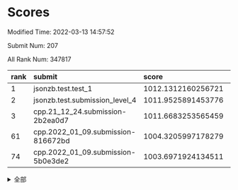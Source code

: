 # Scores

Modified Time: 2022-03-13 14:57:52

Submit Num: 207

All Rank Num: 347817

| rank |               submit               |       score        |       sigma        | pk_num |
| :--- | :--------------------------------- | :----------------- | :----------------- | :----- |
| 1    | jsonzb.test.test_1                 | 1012.1312160256721 | 0.8099220324724548 | 6719   |
| 2    | jsonzb.test.submission_level_4     | 1011.9525891453776 | 0.7935820453248256 | 6722   |
| 3    | cpp.21_12_24.submission-2b2ea0d7   | 1011.6683253565459 | 0.7794442553154305 | 6719   |
| 61   | cpp.2022_01_09.submission-816672bd | 1004.3205997178279 | 0.7085593480352728 | 6723   |
| 74   | cpp.2022_01_09.submission-5b0e3de2 | 1003.6971924134511 | 0.7207457501961776 | 6723   |


<details>
<summary>全部</summary>

| rank |                 submit                 |       score        |       sigma        | pk_num |
| :--- | :------------------------------------- | :----------------- | :----------------- | :----- |
| 1    | jsonzb.test.test_1                     | 1012.1312160256721 | 0.8099220324724548 | 6719   |
| 2    | jsonzb.test.submission_level_4         | 1011.9525891453776 | 0.7935820453248256 | 6722   |
| 3    | cpp.21_12_24.submission-2b2ea0d7       | 1011.6683253565459 | 0.7794442553154305 | 6719   |
| 4    | gobigger.level_3.submission_level_3_22 | 1011.3852559201986 | 0.7586195245035158 | 6718   |
| 5    | gobigger.level_3.submission_level_3_16 | 1011.0598464287066 | 0.76080977085837   | 6725   |
| 6    | gobigger.level_3.submission_level_3_11 | 1010.9714142651809 | 0.7531964701497894 | 6726   |
| 7    | gobigger.level_3.submission_level_3_27 | 1010.9678517493686 | 0.7676955915603161 | 6722   |
| 8    | gobigger.level_3.submission_level_3_43 | 1010.9673956158804 | 0.7461289437138585 | 6723   |
| 9    | gobigger.level_3.submission_level_3_34 | 1010.9561679069657 | 0.7845339146846061 | 6721   |
| 10   | gobigger.level_3.submission_level_3_6  | 1010.9517276862456 | 0.7953868481498864 | 6720   |
| 11   | gobigger.level_3.submission_level_3_30 | 1010.8954794892509 | 0.7677399988200229 | 6722   |
| 12   | gobigger.level_3.submission_level_3_15 | 1010.6942844441053 | 0.7442257883862449 | 6715   |
| 13   | gobigger.level_3.submission_level_3_0  | 1010.6343486502004 | 0.7729482638158541 | 6719   |
| 14   | gobigger.level_3.submission_level_3_48 | 1010.5727638536723 | 0.7651500092140345 | 6720   |
| 15   | gobigger.level_3.submission_level_3_20 | 1010.5698688284683 | 0.7718525609197622 | 6726   |
| 16   | gobigger.level_3.submission_level_3_28 | 1010.5224158304101 | 0.7716421297388194 | 6718   |
| 17   | gobigger.level_3.submission_level_3_19 | 1010.497489757869  | 0.7554999834865841 | 6722   |
| 18   | gobigger.level_3.submission_level_3_4  | 1010.4961113886174 | 0.7790251508714724 | 6721   |
| 19   | gobigger.level_3.submission_level_3_33 | 1010.4488584036221 | 0.7822289507990134 | 6722   |
| 20   | gobigger.level_3.submission_level_3_26 | 1010.4381944489603 | 0.77474303826611   | 6723   |
| 21   | gobigger.level_3.submission_level_3_46 | 1010.3396376746034 | 0.7410684063014511 | 6722   |
| 22   | gobigger.level_3.submission_level_3_13 | 1010.3100307492259 | 0.7759830012032342 | 6722   |
| 23   | gobigger.level_3.submission_level_3_9  | 1010.2173842511129 | 0.7645116462370787 | 6716   |
| 24   | gobigger.level_3.submission_level_3_40 | 1010.206732658186  | 0.7607716460672795 | 6722   |
| 25   | gobigger.level_3.submission_level_3_2  | 1010.1934450406743 | 0.7560319377581404 | 6724   |
| 26   | gobigger.level_3.submission_level_3_44 | 1010.1708350444635 | 0.7660924839088809 | 6718   |
| 27   | gobigger.level_3.submission_level_3_24 | 1010.0681962851214 | 0.7442524863323383 | 6723   |
| 28   | gobigger.level_3.submission_level_3_36 | 1009.9447122121625 | 0.77835842576282   | 6721   |
| 29   | gobigger.level_3.submission_level_3_1  | 1009.936421415315  | 0.7381924712665658 | 6719   |
| 30   | gobigger.level_3.submission_level_3_3  | 1009.9058750717962 | 0.7364335421108702 | 6722   |
| 31   | gobigger.level_3.submission_level_3_12 | 1009.8741751361533 | 0.7676472129435524 | 6720   |
| 32   | gobigger.level_3.submission_level_3_39 | 1009.8314261488764 | 0.7714884374340413 | 6717   |
| 33   | gobigger.level_3.submission_level_3_42 | 1009.8286736980134 | 0.7506686699716592 | 6722   |
| 34   | gobigger.level_3.submission_level_3_37 | 1009.8237423032449 | 0.753618133552277  | 6719   |
| 35   | gobigger.level_3.submission_level_3_38 | 1009.766611920415  | 0.7552140948892587 | 6720   |
| 36   | gobigger.level_3.submission_level_3_41 | 1009.7593295125633 | 0.7616718462344885 | 6719   |
| 37   | gobigger.level_3.submission_level_3_47 | 1009.7415569208    | 0.7557997609043176 | 6721   |
| 38   | gobigger.level_3.submission_level_3_7  | 1009.7315465314991 | 0.7421755916099808 | 6715   |
| 39   | gobigger.level_3.submission_level_3_25 | 1009.6925200137044 | 0.7750213971811705 | 6720   |
| 40   | gobigger.level_3.submission_level_3_49 | 1009.6778797756305 | 0.7451087071155418 | 6725   |
| 41   | gobigger.level_3.submission_level_3_45 | 1009.6228290968427 | 0.7650099886190075 | 6723   |
| 42   | gobigger.level_3.submission_level_3_35 | 1009.585410214643  | 0.753961186627861  | 6722   |
| 43   | gobigger.level_3.submission_level_3_21 | 1009.5283179024241 | 0.7565191230492107 | 6719   |
| 44   | gobigger.level_3.submission_level_3_10 | 1009.5260686973813 | 0.7500219014632079 | 6725   |
| 45   | gobigger.level_3.submission_level_3_29 | 1009.4030450936842 | 0.746327881588217  | 6719   |
| 46   | gobigger.level_3.submission_level_3_18 | 1009.2616724778769 | 0.7316865453399893 | 6725   |
| 47   | gobigger.level_3.submission_level_3_14 | 1009.1278089547706 | 0.7551798625975171 | 6724   |
| 48   | gobigger.level_3.submission_level_3_17 | 1009.1083547353397 | 0.7498947373588707 | 6724   |
| 49   | gobigger.level_3.submission_level_3_8  | 1008.9074543216907 | 0.7485890820622237 | 6721   |
| 50   | gobigger.level_3.submission_level_3_23 | 1008.7735141840857 | 0.7637628587352081 | 6724   |
| 51   | gobigger.level_3.submission_level_3_32 | 1008.638541810231  | 0.7435623856557304 | 6717   |
| 52   | gobigger.level_3.submission_level_3_5  | 1008.2478875943635 | 0.7524921813443991 | 6721   |
| 53   | gobigger.level_3.submission_level_3_31 | 1007.8738693889899 | 0.7341205846687425 | 6725   |
| 54   | gobigger.level_1.submission_level_1_36 | 1005.2884252227518 | 0.724041160404035  | 6718   |
| 55   | gobigger.level_1.submission_level_1_18 | 1004.9699901292712 | 0.7308506873093191 | 6716   |
| 56   | gobigger.level_1.submission_level_1_21 | 1004.9128370498689 | 0.7205797555715447 | 6721   |
| 57   | gobigger.level_1.submission_level_1_0  | 1004.7801123194042 | 0.7117396213075167 | 6727   |
| 58   | gobigger.level_1.submission_level_1_7  | 1004.7233529316554 | 0.7216034537001214 | 6725   |
| 59   | gobigger.level_1.submission_level_1_12 | 1004.431777140267  | 0.7250815271366481 | 6719   |
| 60   | gobigger.level_1.submission_level_1_2  | 1004.3504604164932 | 0.7051604776067109 | 6721   |
| 61   | cpp.2022_01_09.submission-816672bd     | 1004.3205997178279 | 0.7085593480352728 | 6723   |
| 62   | gobigger.level_1.submission_level_1_49 | 1004.2735299160988 | 0.7159977227171304 | 6720   |
| 63   | gobigger.level_1.submission_level_1_34 | 1004.2696062045816 | 0.7253754284848157 | 6721   |
| 64   | gobigger.level_1.submission_level_1_16 | 1004.268460086154  | 0.7226240967841567 | 6723   |
| 65   | gobigger.level_1.submission_level_1_1  | 1004.2126905330689 | 0.7246463619772356 | 6722   |
| 66   | gobigger.level_1.submission_level_1_39 | 1004.1284799508124 | 0.724891832657681  | 6723   |
| 67   | gobigger.level_1.submission_level_1_11 | 1003.9947321328566 | 0.7065906147127372 | 6726   |
| 68   | gobigger.level_1.submission_level_1_26 | 1003.9564037194718 | 0.7208274159136314 | 6726   |
| 69   | gobigger.level_1.submission_level_1_4  | 1003.9538195658017 | 0.7040889923207942 | 6713   |
| 70   | gobigger.level_1.submission_level_1_45 | 1003.9093415307917 | 0.724228180236511  | 6721   |
| 71   | gobigger.level_1.submission_level_1_8  | 1003.8784657990616 | 0.7151020099601296 | 6718   |
| 72   | gobigger.level_1.submission_level_1_20 | 1003.8623322444248 | 0.7017348775294922 | 6718   |
| 73   | gobigger.level_1.submission_level_1_32 | 1003.8088099007875 | 0.719041259503663  | 6719   |
| 74   | cpp.2022_01_09.submission-5b0e3de2     | 1003.6971924134511 | 0.7207457501961776 | 6723   |
| 75   | gobigger.level_1.submission_level_1_31 | 1003.6514334446408 | 0.7100351115197908 | 6721   |
| 76   | gobigger.level_1.submission_level_1_17 | 1003.6082781963081 | 0.7103689056491345 | 6724   |
| 77   | gobigger.level_1.submission_level_1_29 | 1003.4492659737011 | 0.726511961388837  | 6718   |
| 78   | gobigger.level_1.submission_level_1_28 | 1003.4152797854305 | 0.7083245392180101 | 6727   |
| 79   | gobigger.level_1.submission_level_1_40 | 1003.3143313004584 | 0.7172537915113744 | 6727   |
| 80   | gobigger.level_1.submission_level_1_46 | 1003.2842886705147 | 0.7077879686526033 | 6720   |
| 81   | gobigger.level_1.submission_level_1_15 | 1003.281214317161  | 0.7064731223895521 | 6720   |
| 82   | gobigger.level_1.submission_level_1_43 | 1003.2671293383246 | 0.7236966477322746 | 6721   |
| 83   | gobigger.level_1.submission_level_1_41 | 1003.2356870678105 | 0.7195718206443035 | 6718   |
| 84   | gobigger.level_1.submission_level_1_6  | 1003.1843006673179 | 0.7109555111479089 | 6725   |
| 85   | gobigger.level_1.submission_level_1_9  | 1003.1590238032826 | 0.7265480622429554 | 6722   |
| 86   | gobigger.level_1.submission_level_1_48 | 1003.0643143527776 | 0.7168544533367555 | 6723   |
| 87   | gobigger.level_1.submission_level_1_44 | 1003.060776366421  | 0.7185397998622831 | 6725   |
| 88   | gobigger.level_1.submission_level_1_5  | 1002.942199135823  | 0.7179231201269646 | 6724   |
| 89   | gobigger.level_1.submission_level_1_22 | 1002.9212104551091 | 0.7188000680055071 | 6719   |
| 90   | gobigger.level_1.submission_level_1_23 | 1002.9073299689708 | 0.6995966249002803 | 6723   |
| 91   | gobigger.level_1.submission_level_1_13 | 1002.7963614481849 | 0.7141341642819349 | 6719   |
| 92   | gobigger.level_1.submission_level_1_19 | 1002.7570256590528 | 0.7149866565443265 | 6719   |
| 93   | gobigger.level_1.submission_level_1_33 | 1002.7533859031754 | 0.7014518247834143 | 6722   |
| 94   | gobigger.level_1.submission_level_1_47 | 1002.6890060764907 | 0.7210000124627658 | 6718   |
| 95   | gobigger.level_1.submission_level_1_24 | 1002.6455682516979 | 0.7197475894671377 | 6721   |
| 96   | gobigger.level_1.submission_level_1_35 | 1002.6413874353909 | 0.7228937422122876 | 6720   |
| 97   | gobigger.level_1.submission_level_1_38 | 1002.4057511662161 | 0.7115603731194532 | 6719   |
| 98   | gobigger.level_1.submission_level_1_37 | 1002.2084672866399 | 0.7068754162582965 | 6720   |
| 99   | gobigger.level_1.submission_level_1_3  | 1002.1868015447824 | 0.718841936026437  | 6721   |
| 100  | gobigger.level_1.submission_level_1_42 | 1002.081559012177  | 0.702545350758864  | 6725   |
| 101  | gobigger.level_1.submission_level_1_25 | 1002.0728145240992 | 0.7151324773365836 | 6719   |
| 102  | gobigger.level_1.submission_level_1_27 | 1001.8874535524646 | 0.7157930034834853 | 6721   |
| 103  | gobigger.level_1.submission_level_1_10 | 1001.8206908180608 | 0.7065064429596587 | 6722   |
| 104  | gobigger.level_1.submission_level_1_30 | 1001.4950984465154 | 0.7126903282688648 | 6723   |
| 105  | gobigger.level_1.submission_level_1_14 | 1001.0462850986996 | 0.7202654426024113 | 6719   |
| 106  | gobigger.random.submission_random_23   | 997.4273249449716  | 0.7084809491558498 | 6722   |
| 107  | gobigger.random.submission_random_18   | 997.071275452447   | 0.7047919983035263 | 6720   |
| 108  | gobigger.random.submission_random_45   | 997.0446217817549  | 0.7151788907476446 | 6720   |
| 109  | gobigger.random.submission_random_2    | 996.8085475489909  | 0.7221751788683439 | 6725   |
| 110  | gobigger.random.submission_random_29   | 996.8000344004781  | 0.7074229580163512 | 6723   |
| 111  | gobigger.random.submission_random_26   | 996.7414775820722  | 0.7143356020502343 | 6722   |
| 112  | gobigger.random.submission_random_44   | 996.6719031354231  | 0.7189731835426644 | 6720   |
| 113  | gobigger.random.submission_random_10   | 996.6371980950013  | 0.7127543705175376 | 6717   |
| 114  | gobigger.random.submission_random_37   | 996.5517399906533  | 0.6980715241474637 | 6723   |
| 115  | gobigger.random.submission_random_6    | 996.5344420493232  | 0.7198431110641467 | 6720   |
| 116  | gobigger.random.submission_random_15   | 996.5315294900272  | 0.7084585029807571 | 6718   |
| 117  | gobigger.random.submission_random_25   | 996.455522312842   | 0.711819235236496  | 6724   |
| 118  | gobigger.random.submission_random_24   | 996.4544158016586  | 0.7029506181853651 | 6724   |
| 119  | gobigger.random.submission_random_14   | 996.4412893854187  | 0.7020107715208725 | 6718   |
| 120  | gobigger.random.submission_random_13   | 996.4236029086918  | 0.7243274090892775 | 6717   |
| 121  | gobigger.random.submission_random_38   | 996.3260406555206  | 0.7155499188105758 | 6729   |
| 122  | gobigger.random.submission_random_0    | 996.272412205545   | 0.7103357497779348 | 6726   |
| 123  | gobigger.random.submission_random_19   | 996.2362593600751  | 0.706340743768508  | 6718   |
| 124  | gobigger.random.submission_random_28   | 996.2220511046509  | 0.7124739852558001 | 6724   |
| 125  | gobigger.random.submission_random_12   | 996.2084748973779  | 0.7051111258271411 | 6724   |
| 126  | gobigger.random.submission_random_40   | 996.1787752347371  | 0.7094555578412288 | 6721   |
| 127  | gobigger.random.submission_random_3    | 996.1689506809126  | 0.7095035296544472 | 6717   |
| 128  | gobigger.random.submission_random_9    | 996.1583447592953  | 0.7070320315130914 | 6719   |
| 129  | gobigger.random.submission_random_17   | 996.1574080798647  | 0.7000861619735623 | 6726   |
| 130  | gobigger.random.submission_random_11   | 996.1440595423564  | 0.7110529918126883 | 6720   |
| 131  | gobigger.random.submission_random_47   | 996.0452303590946  | 0.7225507356610147 | 6719   |
| 132  | gobigger.random.submission_random_42   | 995.97489216765    | 0.7150439150950275 | 6718   |
| 133  | gobigger.random.submission_random_30   | 995.9207397775227  | 0.7052506397088408 | 6722   |
| 134  | gobigger.random.submission_random_21   | 995.9063036225509  | 0.7249565558243457 | 6721   |
| 135  | gobigger.random.submission_random_36   | 995.8941410035577  | 0.7064506486570538 | 6726   |
| 136  | gobigger.random.submission_random_31   | 995.8850117483762  | 0.7020749943135445 | 6718   |
| 137  | gobigger.random.submission_random_27   | 995.8804779249998  | 0.7138435279565786 | 6720   |
| 138  | gobigger.random.submission_random_1    | 995.8276009969941  | 0.7173723764209166 | 6723   |
| 139  | gobigger.random.submission_random_4    | 995.826518719472   | 0.7128398953939077 | 6722   |
| 140  | gobigger.random.submission_random_5    | 995.8047603567398  | 0.6946747739131268 | 6718   |
| 141  | gobigger.random.submission_random_43   | 995.6811801345273  | 0.7107495358675494 | 6722   |
| 142  | gobigger.random.submission_random_32   | 995.6647810358064  | 0.7005742364751935 | 6721   |
| 143  | gobigger.random.submission_random_39   | 995.6448888194527  | 0.7233976794920838 | 6719   |
| 144  | gobigger.random.submission_random_49   | 995.5608830127394  | 0.7094050891567416 | 6718   |
| 145  | gobigger.random.submission_random_46   | 995.5040436142384  | 0.6900923293556521 | 6721   |
| 146  | gobigger.random.submission_random_20   | 995.3972632700228  | 0.7041754362672064 | 6726   |
| 147  | gobigger.random.submission_random_41   | 995.3957221020353  | 0.7342888148037943 | 6720   |
| 148  | gobigger.random.submission_random_16   | 995.3345548131657  | 0.7020046340385616 | 6717   |
| 149  | gobigger.random.submission_random_48   | 995.2889167327944  | 0.7175608340999649 | 6719   |
| 150  | gobigger.random.submission_random_34   | 995.2183502337836  | 0.7230056649195719 | 6722   |
| 151  | gobigger.random.submission_random_8    | 995.1299978794359  | 0.7211681625019154 | 6721   |
| 152  | gobigger.random.submission_random_7    | 995.0783912464921  | 0.7118042787155656 | 6727   |
| 153  | gobigger.random.submission_random_33   | 994.7370740911994  | 0.7100623168782597 | 6719   |
| 154  | gobigger.random.submission_random_35   | 994.714060602388   | 0.7104533257044992 | 6724   |
| 155  | gobigger.level_2.submission_level_2_10 | 994.645392337073   | 0.7486287065938776 | 6720   |
| 156  | gobigger.random.submission_random_22   | 994.1207897568513  | 0.7164459601876487 | 6725   |
| 157  | gobigger.level_2.submission_level_2_11 | 993.7427324233631  | 0.7409793361577377 | 6721   |
| 158  | gobigger.level_2.submission_level_2_45 | 993.6055614109646  | 0.7582384958690493 | 6721   |
| 159  | gobigger.level_2.submission_level_2_46 | 993.603080517531   | 0.7327046481338708 | 6723   |
| 160  | gobigger.level_2.submission_level_2_25 | 993.4045239449167  | 0.7434508865247375 | 6723   |
| 161  | gobigger.level_2.submission_level_2_48 | 993.3794112702975  | 0.7288279488761634 | 6717   |
| 162  | gobigger.level_2.submission_level_2_5  | 993.292141761762   | 0.7414533503932805 | 6724   |
| 163  | gobigger.level_2.submission_level_2_8  | 993.2255647825593  | 0.7497727557600842 | 6721   |
| 164  | gobigger.level_2.submission_level_2_4  | 993.1157257876976  | 0.7372723918459204 | 6721   |
| 165  | gobigger.level_2.submission_level_2_21 | 993.0869179957248  | 0.7345191409377373 | 6725   |
| 166  | gobigger.level_2.submission_level_2_38 | 992.9366822129483  | 0.7301268902318591 | 6724   |
| 167  | gobigger.level_2.submission_level_2_16 | 992.9260353385098  | 0.7290980373340873 | 6727   |
| 168  | gobigger.level_2.submission_level_2_40 | 992.814471200672   | 0.7392448403234119 | 6721   |
| 169  | gobigger.level_2.submission_level_2_34 | 992.776020336048   | 0.7289206009792246 | 6717   |
| 170  | gobigger.level_2.submission_level_2_22 | 992.6434291629384  | 0.7374437728084249 | 6724   |
| 171  | gobigger.level_2.submission_level_2_37 | 992.6270107479947  | 0.7349896812819543 | 6722   |
| 172  | gobigger.level_2.submission_level_2_9  | 992.604608916568   | 0.7423321574583008 | 6722   |
| 173  | gobigger.level_2.submission_level_2_43 | 992.5887446571257  | 0.7390372756873793 | 6719   |
| 174  | gobigger.level_2.submission_level_2_33 | 992.5414077814385  | 0.7526746021076403 | 6716   |
| 175  | gobigger.level_2.submission_level_2_28 | 992.538597463426   | 0.7297086964706594 | 6717   |
| 176  | gobigger.level_2.submission_level_2_14 | 992.4591433652902  | 0.7502698962178255 | 6725   |
| 177  | gobigger.level_2.submission_level_2_41 | 992.3838159491129  | 0.7571844832268734 | 6724   |
| 178  | gobigger.level_2.submission_level_2_42 | 992.3490776514501  | 0.7479341729807442 | 6719   |
| 179  | gobigger.level_2.submission_level_2_35 | 992.2826601985535  | 0.7629354745892752 | 6723   |
| 180  | gobigger.level_2.submission_level_2_24 | 992.2541871766069  | 0.7510835968527968 | 6724   |
| 181  | gobigger.level_2.submission_level_2_31 | 992.2261395498604  | 0.7313820989582698 | 6718   |
| 182  | gobigger.level_2.submission_level_2_2  | 992.2200990496694  | 0.7352387065278942 | 6719   |
| 183  | gobigger.level_2.submission_level_2_26 | 992.1533235654186  | 0.7387026477812008 | 6720   |
| 184  | gobigger.level_2.submission_level_2_0  | 992.1352837681402  | 0.7271567347413457 | 6721   |
| 185  | gobigger.level_2.submission_level_2_17 | 991.9649802499405  | 0.7345664634569342 | 6722   |
| 186  | gobigger.level_2.submission_level_2_6  | 991.8481363852686  | 0.7576557876026858 | 6720   |
| 187  | gobigger.level_2.submission_level_2_32 | 991.8387961367035  | 0.7244070940692925 | 6724   |
| 188  | gobigger.level_2.submission_level_2_23 | 991.8026749477339  | 0.7651473106258004 | 6717   |
| 189  | gobigger.level_2.submission_level_2_19 | 991.7641055578699  | 0.7488560149633807 | 6726   |
| 190  | gobigger.level_2.submission_level_2_7  | 991.5052766510036  | 0.7440306206682634 | 6722   |
| 191  | gobigger.level_2.submission_level_2_49 | 991.4654340461067  | 0.7502548320544573 | 6722   |
| 192  | gobigger.level_2.submission_level_2_12 | 991.4229939977887  | 0.7660497459380895 | 6721   |
| 193  | gobigger.level_2.submission_level_2_3  | 991.2876369111426  | 0.7616810462889042 | 6722   |
| 194  | gobigger.level_2.submission_level_2_15 | 991.2538490510161  | 0.7498083974576881 | 6717   |
| 195  | gobigger.level_2.submission_level_2_39 | 991.1973904102672  | 0.7489931572905809 | 6718   |
| 196  | gobigger.level_2.submission_level_2_18 | 991.063002515172   | 0.7638126918342496 | 6720   |
| 197  | gobigger.level_2.submission_level_2_29 | 991.0449009402981  | 0.7718638184431957 | 6715   |
| 198  | gobigger.level_2.submission_level_2_13 | 990.9708298644316  | 0.7694057155902884 | 6719   |
| 199  | gobigger.level_2.submission_level_2_1  | 990.8145976296478  | 0.7736439863049311 | 6723   |
| 200  | gobigger.level_2.submission_level_2_30 | 990.5706002921091  | 0.7581750235315953 | 6719   |
| 201  | gobigger.level_2.submission_level_2_36 | 990.5404696889258  | 0.7676680225899501 | 6716   |
| 202  | gobigger.level_2.submission_level_2_47 | 990.538856011774   | 0.7499907440605204 | 6720   |
| 203  | gobigger.level_2.submission_level_2_27 | 989.930029255042   | 0.777183815296005  | 6718   |
| 204  | gobigger.level_2.submission_level_2_44 | 989.7644326233287  | 0.7761436195243436 | 6721   |
| 205  | gobigger.level_2.submission_level_2_20 | 989.353993540211   | 0.7878407535107386 | 6713   |
| 206  | gobigger.none.submission_none_1        | 976.3371894562109  | 1.4100523438972503 | 6722   |
| 207  | gobigger.none.submission_none_0        | 975.7729084456915  | 1.5014749249019321 | 6724   |

</details>